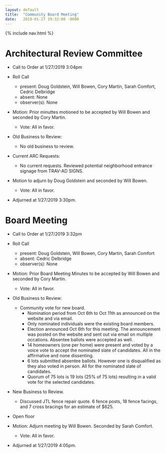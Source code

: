 ```yaml
---
layout: default
title:  "Community Board Meeting"
date:   2019-01-27 19:32:00 -0600
---
```


{% include nav.html %}

# Architectural Review Committee

- Call to Order at 1/27/2019 3:04pm
- Roll Call
    - present: Doug Goldstein, Will Bowen, Cory Martin, Sarah Comfort, Cedric Delbridge
    - absent: None 
    - observer(s): None
- Motion: Prior minuttes motioned to be accepted by Will Bowen and seconded by Cory Martin.
  - Vote: All in favor.

- Old Business to Review:
  - No old business to review.

- Current ARC Requests:
  - No current requests. Reviewed potential neighborhood entrance signage from TRAV-AD SIGNS.

- Motion to adjurn by Doug Goldstein and seconded by Will Bowen.
  - Vote: All in favor.
- Adjurned at 1/27/2019 3:30pm.

# Board Meeting

- Call to Order at 1/27/2019 3:32pm
- Roll Call
    - present: Doug Goldstein, Will Bowen, Cory Martin, Sarah Comfort
    - absent: Cedric Delbridge
    - observer(s): None

- Motion: Prior Board Meeting Minutes to be accepted by Will Bowen and seconded by Cory Martin.
  - Vote: All in favor.

- Old Business to Review:
  - Community vote for new board.
     - Nomination period from Oct 6th to Oct 11th as announced on the website and via email.
     - Only nominated individuals were the existing board members.
     - Election announced Oct 6th for this meeting. The announcement was posted on the website and sent out via email on multiple occations. Absentee ballots were accepted as well.
     - 14 homeowners (one per home) were present and voted by a voice vote to accept the nominated slate of candidates. All in the affirmative and none dissenting.
     - 6 lots submitted absentee ballots. However one is disqualified as they also voted in person. All for the nominated slate of candidates.
     - Quorum of 75 lots is 19 lots (25% of 75 lots) resulting in a valid vote for the selected candidates.

- New Business to Review.
  - Discussed JTL fence repair quote. 6 fence posts, 18 fence facings, and 7 cross bracings for an estimate of $625.
- Open floor
- Motion: Adjurn meeting by Will Bowen. Seconded by Sarah Comfort. 
  - Vote: All in favor.
- Adjurned at 1/27/2019 4:05pm.
